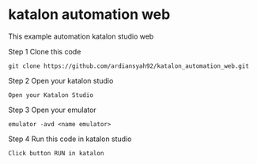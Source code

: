 # katalon automation web

  This example automation katalon studio web

  Step 1 Clone this code

    git clone https://github.com/ardiansyah92/katalon_automation_web.git

  Step 2 Open your katalon studio

    Open your Katalon Studio

  Step 3 Open your emulator

    emulator -avd <name emulator>

  Step 4 Run this code in katalon studio

    Click button RUN in katalon
